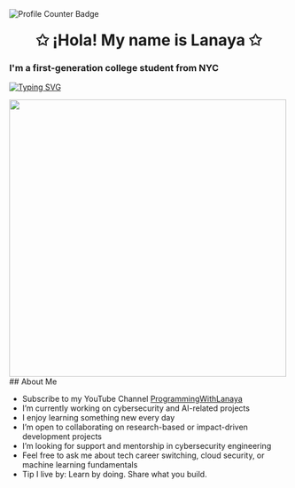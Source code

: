 <!-- Github Views -->
<img align="left" src="https://komarev.com/ghpvc/?username=LanayaC&color=ff69b4" alt="Profile Counter Badge"/>
<!-- Introduction -->
<h1 align="center">✩ ¡Hola! My name is Lanaya ✩ </h1>

### I'm a first-generation college student from NYC 
<!-- Animation Typing -->
[![Typing SVG](https://readme-typing-svg.demolab.com?font=Montserrat&size=23&duration=3500&pause=1000&color=F76CB1FB&width=435&lines=My+name+is+Lanaya;I+am+passionate+about+;Cybersecurity;Front+End+Engineering;Community+Engagement+)](https://git.io/typing-svg)
<!-- Image Gifs -->
<img width="500" height="500" src="typing.gif" />
<!-- About Me Section -->
## About Me

- Subscribe to my YouTube Channel [ProgrammingWithLanaya](https://www.youtube.com/@ProgrammingWithLanaya)
- I’m currently working on cybersecurity and AI-related projects
- I enjoy learning something new every day
- I’m open to collaborating on research-based or impact-driven development projects
- I’m looking for support and mentorship in cybersecurity engineering
- Feel free to ask me about tech career switching, cloud security, or machine learning fundamentals
- Tip I live by: Learn by doing. Share what you build.

<!-- Skills Icon -->
<!-- Gith8b Stats -->

